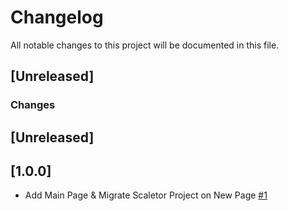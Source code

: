 # Changelog
All notable changes to this project will be documented in this file.

## [Unreleased]
### Changes

## [Unreleased]

## [1.0.0]
- Add Main Page & Migrate Scaletor Project on New Page [#1](https://github.com/fdrandolfi/next-boilerplate/pull/1)
